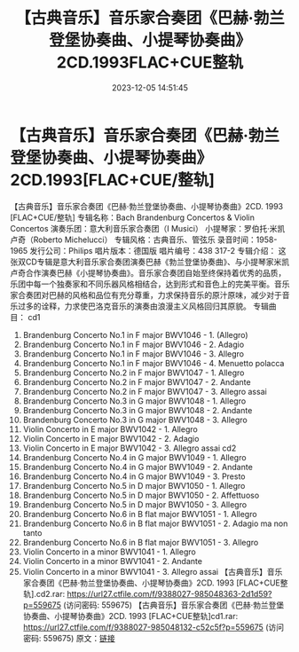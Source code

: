 ﻿---
title: 【古典音乐】音乐家合奏团《巴赫·勃兰登堡协奏曲、小提琴协奏曲》2CD.1993FLAC+CUE整轨
date: 2023-12-05 14:51:45
categories: 古典音乐、新世纪、纯音雅乐
tags: 纯音雅乐
---
# 【古典音乐】音乐家合奏团《巴赫·勃兰登堡协奏曲、小提琴协奏曲》2CD.1993[FLAC+CUE/整轨]

【古典音乐】音乐家合奏团《巴赫·勃兰登堡协奏曲、小提琴协奏曲》2CD. 1993
[FLAC+CUE/整轨]
专辑名称：Bach Brandenburg Concertos & Violin Concertos
演奏乐团：意大利音乐家合奏团（I Musici）
小提琴家：罗伯托·米凯卢奇（Roberto Michelucci）
专辑风格：古典音乐、管弦乐
录音时间：1958-1965
发行公司：Philips
唱片版本：德国版
唱片编号：438 317-2
专辑介绍：
这张双CD专辑是意大利音乐家合奏团演奏巴赫《勃兰登堡协奏曲》、与小提琴家米凯卢奇合作演奏巴赫《小提琴协奏曲》。音乐家合奏团自始至终保持着优秀的品质，乐团中每一个独奏家和不同乐器风格相结合，达到形式和音色上的完美平衡。音乐家合奏团对巴赫的风格和品位有充分尊重，力求保持音乐的原汁原味，减少对于音乐过多的诠释，力求使巴洛克音乐的演奏由浪漫主义风格回归其原貌。
专辑曲目：
cd1
01. Brandenburg Concerto No.1 in F major BWV1046 - 1.
(Allegro)
02. Brandenburg Concerto No.1 in F major BWV1046 - 2. Adagio
03. Brandenburg Concerto No.1 in F major BWV1046 - 3.
Allegro
04. Brandenburg Concerto No.1 in F major BWV1046 - 4. Menuetto
polacca
05. Brandenburg Concerto No.2 in F major BWV1047 - 1.
Allegro
06. Brandenburg Concerto No.2 in F major BWV1047 - 2.
Andante
07. Brandenburg Concerto No.2 in F major BWV1047 - 3. Allegro
assai
08. Brandenburg Concerto No.3 in G major BWV1048 - 1.
Allegro
09. Brandenburg Concerto No.3 in G major BWV1048 - 2.
Andante
10. Brandenburg Concerto No.3 in G major BWV1048 - 3.
Allegro
11. Violin Concerto in E major BWV1042 - 1. Allegro
12. Violin Concerto in E major BWV1042 - 2. Adagio
13. Violin Concerto in E major BWV1042 - 3. Allegro assai
cd2
01. Brandenburg Concerto No.4 in G major BWV1049 - 1.
Allegro
02. Brandenburg Concerto No.4 in G major BWV1049 - 2.
Andante
03. Brandenburg Concerto No.4 in G major BWV1049 - 3. Presto
04. Brandenburg Concerto No.5 in D major BWV1050 - 1.
Allegro
05. Brandenburg Concerto No.5 in D major BWV1050 - 2.
Affettuoso
06. Brandenburg Concerto No.5 in D major BWV1050 - 3.
Allegro
07. Brandenburg Concerto No.6 in B flat major BWV1051 - 1.
Allegro
08. Brandenburg Concerto No.6 in B flat major BWV1051 - 2.
Adagio ma non tanto
09. Brandenburg Concerto No.6 in B flat major BWV1051 - 3.
Allegro
10. Violin Concerto in a minor BWV1041 - 1. Allegro
11. Violin Concerto in a minor BWV1041 - 2. Andante
12. Violin Concerto in a minor BWV1041 - 3. Allegro assai
【古典音乐】音乐家合奏团《巴赫·勃兰登堡协奏曲、小提琴协奏曲》2CD. 1993 [FLAC+CUE整轨].cd2.rar:
https://url27.ctfile.com/f/9388027-985048363-2d1d59?p=559675
(访问密码: 559675)
【古典音乐】音乐家合奏团《巴赫·勃兰登堡协奏曲、小提琴协奏曲》2CD. 1993 [FLAC+CUE整轨]cd1.rar:
https://url27.ctfile.com/f/9388027-985048132-c52c5f?p=559675
(访问密码: 559675)
原文：[链接](https://blog.sina.com.cn/s/blog_1647c7e76010313vw.html)